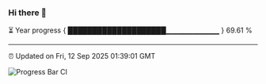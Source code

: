 ### Hi there 👋

⏳ Year progress { ████████████████████▁▁▁▁▁▁▁▁▁▁ } 69.61 %

---

⏰ Updated on Fri, 12 Sep 2025 01:39:01 GMT

![Progress Bar CI](https://github.com/liununu/liununu/workflows/Progress%20Bar%20CI/badge.svg)
